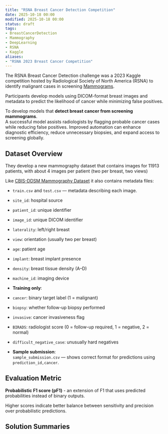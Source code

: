 ```yaml
---
title: "RSNA Breast Cancer Detection Competition"
date: 2025-10-18 00:00
modified: 2025-10-18 00:00
status: draft
tags:
- BreastCancerDetection
- Mammography
- DeepLearning
- RSNA
- Kaggle
aliases:
- "RSNA 2023 Breast Cancer Competition"
---
```


The RSNA Breast Cancer Detection challenge was a 2023 Kaggle competition hosted by Radiological Society of North America (RSNA) to identify malignant cases in screening [Mammograms](../../../../permanent/mammogram.md).

Participants develop models using DICOM-format breast images and metadata to predict the likelihood of cancer while minimizing false positives.

To develop models that **detect breast cancer from screening mammograms**.  
A successful model assists radiologists by flagging probable cancer cases while reducing false positives. Improved automation can enhance diagnostic efficiency, reduce unnecessary biopsies, and expand access to screening globally.

## Dataset Overview

They develop a new mammography dataset that contains images for 11913 patients, with about 4 images per patient (two per breast, two views)

Like [CBIS-DDSM Mammography Dataset](../../../../permanent/cbis-ddsm.md) it also contains metadata files:
* `train.csv` and `test.csv` — metadata describing each image.  
* `site_id`: hospital source  
* `patient_id`: unique identifier  
* `image_id`: unique DICOM identifier  
* `laterality`: left/right breast  
* `view`: orientation (usually two per breast)  
* `age`: patient age  
* `implant`: breast implant presence  
* `density`: breast tissue density (A–D)  
* `machine_id`: imaging device  
* **Training only**:
* `cancer`: binary target label (1 = malignant)  
* `biopsy`: whether follow-up biopsy performed  
* `invasive`: cancer invasiveness flag  
* `BIRADS`: radiologist score (0 = follow-up required, 1 = negative, 2 = normal)  
* `difficult_negative_case`: unusually hard negatives  

* **Sample submission**:  
`sample_submission.csv` — shows correct format for predictions using `prediction_id,cancer`.

## Evaluation Metric

**Probabilistic F1 score (pF1)** - an extension of F1 that uses predicted probabilities instead of binary outputs.  

Higher scores indicate better balance between sensitivity and precision over probabilistic predictions.

## Solution Summaries


